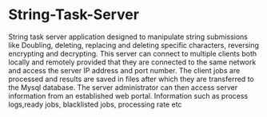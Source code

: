 # String-Task-Server
String task server application designed to manipulate string submissions like Doubling, deleting, replacing and deleting specific characters, reversing encrypting and decrypting. This server can connect to multiple clients both locally and remotely provided that they are connected  to the same network and access the server IP address and port number. The client jobs are processed and results are saved in files after which they are transferred to the Mysql database. The server administrator can then access server information from an established web portal. Information such as process logs,ready jobs, blacklisted jobs, processing rate etc
